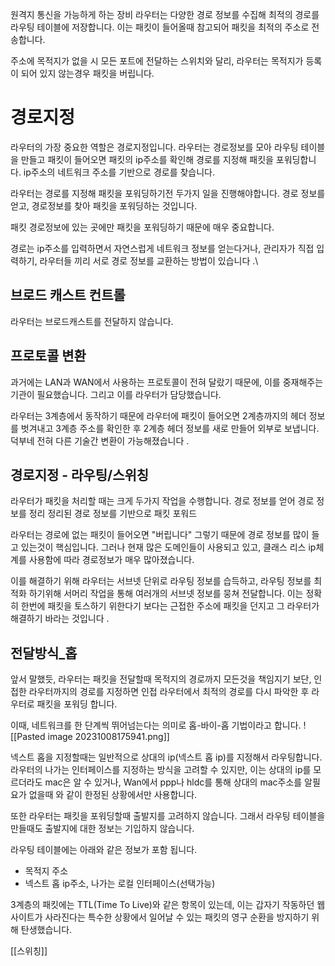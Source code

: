 원격지 통신을 가능하게 하는 장비
라우터는 다양한 경로 정보를 수집해 최적의 경로를 라우팅 테이블에 저장합니다. 
이는 패킷이 들어올때 참고되어 패킷을 최적의 주소로 전송합니다.

주소에 목적지가 없을 시 모든 포트에 전달하는 스위치와 달리, 라우터는 목적지가 등록이 되어 있지 않는경우 패킷을 버립니다.

# 경로지정
라우터의 가장 중요한 역할은 경로지정입니다. 라우터는 경로정보를 모아 라우팅 테이블을 만들고 패킷이 들어오면 패킷의 ip주소를 확인해 경로를 지정해 패킷을 포워딩합니다.
ip주소의 네트워크 주소를 기반으로 경로를 찾습니다.

라우터는 경로를 지정해 패킷을 포워딩하기전 두가지 일을 진행해야합니다.
경로 정보를 얻고, 경로정보를 찾아 패킷을 포워딩하는 것입니다.

패킷 경로정보에 있는 곳에만 패킷을 포워딩하기 때문에 매우 중요합니다.

경로는 ip주소를 입력하면서 자연스럽게 네트워크 정보를 얻는다거나, 관리자가 직접 입력하기, 라우터들 끼리 서로 경로 정보를 교환하는 방법이 있습니다 .\

## 브로드 캐스트 컨트롤

라우터는 브로드캐스트를 전달하지 않습니다.

## 프로토콜 변환

과거에는 LAN과 WAN에서 사용하는 프로토콜이 전혀 달랐기 때문에, 이를 중재해주는 기관이 필요했습니다.
그리고 이를 라우터가 담당했습니다.

라우터는 3계층에서 동작하기 때문에 라우터에 패킷이 들어오면 2계층까지의 헤더 정보를 벗겨내고 3계층 주소를 확인한 후 2계층 헤더 정보를 새로 만들어 외부로 보냅니다.
덕부네 전혀 다른 기술간 변환이 가능해졌습니다 .

## 경로지정 - 라우팅/스위칭

라우터가 패킷을 처리할 때는 크게 두가지 작업을 수행합니다.
	경로 정보를 얻어 경로 정보를 정리
	정리된 경로 정보를 기반으로 패킷 포워드

라우터는 경로에 없는 패킷이 들어오면 "버립니다" 그렇기 때문에 경로 정보를 많이 들고 있는것이 핵심입니다.
그러나 현재 많은 도메인들이 사용되고 있고, 클래스 리스 ip체계를 사용함에 따라 경로정보가 매우 많아졌습니다.

이를 해결하기 위해 라우터는 서브넷 단위로 라우팅 정보를 습득하고, 라우팅 정보를 최적화 하기위해 서머리 작업을 통해 여러개의 서브넷 정보를 뭉쳐 전달합니다.
이는 정확히 한번에 패킷을 토스하기 위한다기 보다는 근접한 주소에 패킷을 던지고 그 라우터가 해결하기 바라는 것입니다 .

## 전달방식_홉

앞서 말했듯, 라우터는 패킷을 전달할때 목적지의 경로까지 모든것을 책임지기 보단, 인접한 라우터까지의 경로를 지정하면 인접 라우터에서 최적의 경로를 다시 파악한 후 라우터로 패킷을 포워딩 합니다.

이때, 네트워크를 한 단계씩 뛰어넘는다는 의미로 홉-바이-홉 기법이라고 합니다.
![[Pasted image 20231008175941.png]]

넥스트 홉을 지정할때는 일반적으로 상대의 ip(넥스트 홉 ip)를 지정해서 라우팅합니다.
라우터의 나가는 인터페이스를 지정하는 방식을 고려할 수 있지만, 이는 상대의 ip를 모르더라도 mac은 알 수 있거나, Wan에서 ppp나 hldc를 통해 상대의 mac주소를 알필요가 없을때 와 같이 한정된 상황에서만 사용합니다.

또한 라우터는 패킷을 포워딩할때 출발지를 고려하지 않습니다. 그래서 라우팅 테이블을 만들때도 출발지에 대한 정보는 기입하지 않습니다.

라우팅 테이블에는 아래와 같은 정보가 포함 됩니다.

- 목적지 주소
- 넥스트 홉 ip주소, 나가는 로컬 인터페이스(선택가능) 

3계층의 패킷에는 TTL(Time To Live)와 같은 항목이 있는데, 이는 갑자기 작동하던 웹사이트가 사라진다는 특수한 상황에서 일어날 수 있는 패킷의 영구 순환을 방지하기 위해 탄생했습니다.


[[스위칭]]




